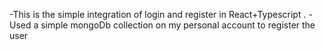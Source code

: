 -This is the simple integration of login and register in React+Typescript .
-Used a simple mongoDb collection on my personal account to register the user 
